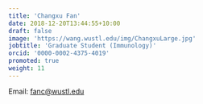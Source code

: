 ```yaml
---
title: 'Changxu Fan'
date: 2018-12-20T13:44:55+10:00
draft: false
image: 'https://wang.wustl.edu/img/ChangxuLarge.jpg'
jobtitle: 'Graduate Student (Immunology)'
orcid: '0000-0002-4375-4019'
promoted: true
weight: 11
---
```

Email: fanc@wustl.edu